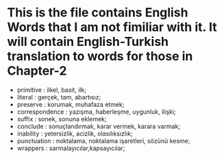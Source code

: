 # This is the file contains English Words that I am not fimiliar with it. It will contain English-Turkish translation to words for those in Chapter-2
- primitive : ilkel, basit, ilk;
- literal : gerçek, tam, abartısız;
- preserve : korumak, muhafaza etmek;
- correspondence : yazışma, haberleşme, uygunluk, ilişki;
- suffix : sonek, sonuna eklemek;
- conclude : sonuçlandırmak, karar vermek, karara varmak;
- inability : yetersizlik, acizlik, olasılıksızlık;
- punctuation : noktalama, noktalama işaretleri, sözünü kesme;
- wrappers : sarmalayıcılar,kapsayıcılar;
